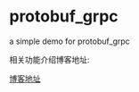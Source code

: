 # protobuf_grpc
a simple demo for protobuf_grpc


相关功能介绍博客地址:

[博客地址](https://kevinrocka.github.io/2018/11/12/tools_frame_protobuf/)